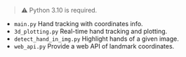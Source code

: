> ⚠️ Python 3.10 is required.

* `main.py` Hand tracking with coordinates info.
* `3d_plotting.py` Real-time hand tracking and plotting.
* `detect_hand_in_img.py` Highlight hands of a given image.
* `web_api.py` Provide a web API of landmark coordinates.
